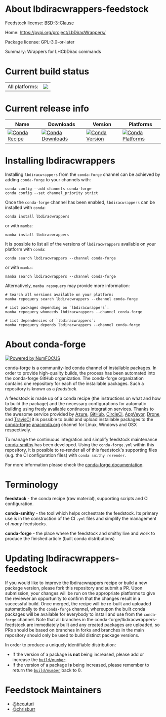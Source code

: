 About lbdiracwrappers-feedstock
===============================

Feedstock license: [BSD-3-Clause](https://github.com/conda-forge/lbdiracwrappers-feedstock/blob/main/LICENSE.txt)

Home: https://pypi.org/project/LbDiracWrappers/

Package license: GPL-3.0-or-later

Summary: Wrappers for LHCbDirac commands

Current build status
====================


<table><tr><td>All platforms:</td>
    <td>
      <a href="https://dev.azure.com/conda-forge/feedstock-builds/_build/latest?definitionId=10581&branchName=main">
        <img src="https://dev.azure.com/conda-forge/feedstock-builds/_apis/build/status/lbdiracwrappers-feedstock?branchName=main">
      </a>
    </td>
  </tr>
</table>

Current release info
====================

| Name | Downloads | Version | Platforms |
| --- | --- | --- | --- |
| [![Conda Recipe](https://img.shields.io/badge/recipe-lbdiracwrappers-green.svg)](https://anaconda.org/conda-forge/lbdiracwrappers) | [![Conda Downloads](https://img.shields.io/conda/dn/conda-forge/lbdiracwrappers.svg)](https://anaconda.org/conda-forge/lbdiracwrappers) | [![Conda Version](https://img.shields.io/conda/vn/conda-forge/lbdiracwrappers.svg)](https://anaconda.org/conda-forge/lbdiracwrappers) | [![Conda Platforms](https://img.shields.io/conda/pn/conda-forge/lbdiracwrappers.svg)](https://anaconda.org/conda-forge/lbdiracwrappers) |

Installing lbdiracwrappers
==========================

Installing `lbdiracwrappers` from the `conda-forge` channel can be achieved by adding `conda-forge` to your channels with:

```
conda config --add channels conda-forge
conda config --set channel_priority strict
```

Once the `conda-forge` channel has been enabled, `lbdiracwrappers` can be installed with `conda`:

```
conda install lbdiracwrappers
```

or with `mamba`:

```
mamba install lbdiracwrappers
```

It is possible to list all of the versions of `lbdiracwrappers` available on your platform with `conda`:

```
conda search lbdiracwrappers --channel conda-forge
```

or with `mamba`:

```
mamba search lbdiracwrappers --channel conda-forge
```

Alternatively, `mamba repoquery` may provide more information:

```
# Search all versions available on your platform:
mamba repoquery search lbdiracwrappers --channel conda-forge

# List packages depending on `lbdiracwrappers`:
mamba repoquery whoneeds lbdiracwrappers --channel conda-forge

# List dependencies of `lbdiracwrappers`:
mamba repoquery depends lbdiracwrappers --channel conda-forge
```


About conda-forge
=================

[![Powered by
NumFOCUS](https://img.shields.io/badge/powered%20by-NumFOCUS-orange.svg?style=flat&colorA=E1523D&colorB=007D8A)](https://numfocus.org)

conda-forge is a community-led conda channel of installable packages.
In order to provide high-quality builds, the process has been automated into the
conda-forge GitHub organization. The conda-forge organization contains one repository
for each of the installable packages. Such a repository is known as a *feedstock*.

A feedstock is made up of a conda recipe (the instructions on what and how to build
the package) and the necessary configurations for automatic building using freely
available continuous integration services. Thanks to the awesome service provided by
[Azure](https://azure.microsoft.com/en-us/services/devops/), [GitHub](https://github.com/),
[CircleCI](https://circleci.com/), [AppVeyor](https://www.appveyor.com/),
[Drone](https://cloud.drone.io/welcome), and [TravisCI](https://travis-ci.com/)
it is possible to build and upload installable packages to the
[conda-forge](https://anaconda.org/conda-forge) [anaconda.org](https://anaconda.org/)
channel for Linux, Windows and OSX respectively.

To manage the continuous integration and simplify feedstock maintenance
[conda-smithy](https://github.com/conda-forge/conda-smithy) has been developed.
Using the ``conda-forge.yml`` within this repository, it is possible to re-render all of
this feedstock's supporting files (e.g. the CI configuration files) with ``conda smithy rerender``.

For more information please check the [conda-forge documentation](https://conda-forge.org/docs/).

Terminology
===========

**feedstock** - the conda recipe (raw material), supporting scripts and CI configuration.

**conda-smithy** - the tool which helps orchestrate the feedstock.
                   Its primary use is in the construction of the CI ``.yml`` files
                   and simplify the management of *many* feedstocks.

**conda-forge** - the place where the feedstock and smithy live and work to
                  produce the finished article (built conda distributions)


Updating lbdiracwrappers-feedstock
==================================

If you would like to improve the lbdiracwrappers recipe or build a new
package version, please fork this repository and submit a PR. Upon submission,
your changes will be run on the appropriate platforms to give the reviewer an
opportunity to confirm that the changes result in a successful build. Once
merged, the recipe will be re-built and uploaded automatically to the
`conda-forge` channel, whereupon the built conda packages will be available for
everybody to install and use from the `conda-forge` channel.
Note that all branches in the conda-forge/lbdiracwrappers-feedstock are
immediately built and any created packages are uploaded, so PRs should be based
on branches in forks and branches in the main repository should only be used to
build distinct package versions.

In order to produce a uniquely identifiable distribution:
 * If the version of a package **is not** being increased, please add or increase
   the [``build/number``](https://docs.conda.io/projects/conda-build/en/latest/resources/define-metadata.html#build-number-and-string).
 * If the version of a package **is** being increased, please remember to return
   the [``build/number``](https://docs.conda.io/projects/conda-build/en/latest/resources/define-metadata.html#build-number-and-string)
   back to 0.

Feedstock Maintainers
=====================

* [@bcouturi](https://github.com/bcouturi/)
* [@chrisburr](https://github.com/chrisburr/)

